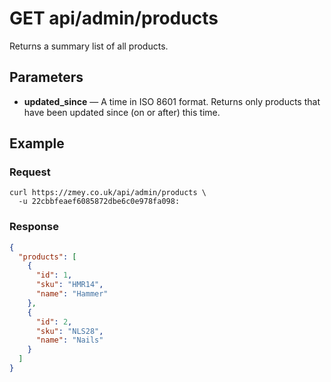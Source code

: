 # GET api/admin/products

Returns a summary list of all products.

## Parameters

* **updated_since** — A time in ISO 8601 format. Returns only products that
  have been updated since (on or after) this time.

## Example

### Request

```
curl https://zmey.co.uk/api/admin/products \
  -u 22cbbfeaef6085872dbe6c0e978fa098:
```

### Response

```json
{
  "products": [
    {
      "id": 1,
      "sku": "HMR14",
      "name": "Hammer"
    },
    {
      "id": 2,
      "sku": "NLS28",
      "name": "Nails"
    }
  ]
}  
```
